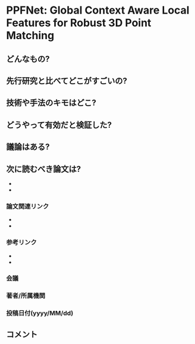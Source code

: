 # PPFNet: Global Context Aware Local Features for Robust 3D Point Matching

## どんなもの?


## 先行研究と比べてどこがすごいの?

## 技術や手法のキモはどこ?

## どうやって有効だと検証した?

## 議論はある?

## 次に読むべき論文は?
-
-

### 論文関連リンク
-
-

### 参考リンク
-
-
### 会議

### 著者/所属機関

### 投稿日付(yyyy/MM/dd)

## コメント
